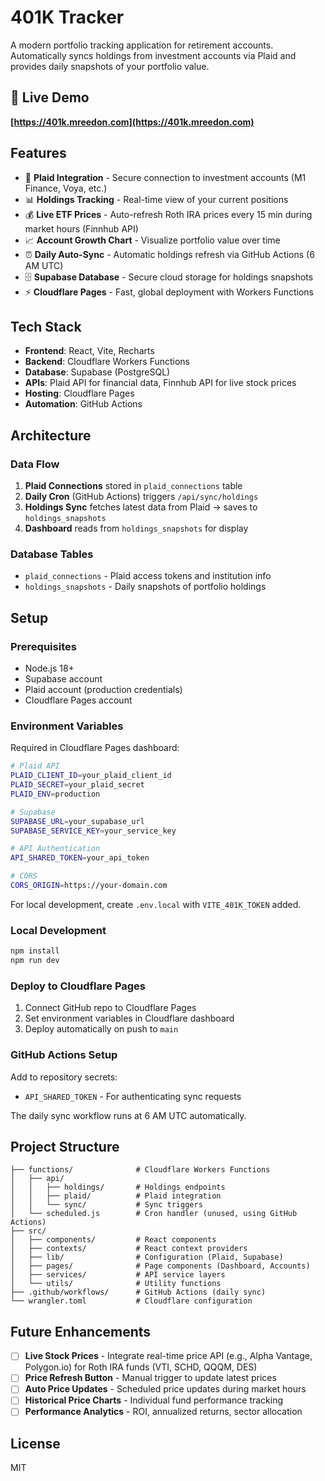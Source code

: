 # 401K Tracker

A modern portfolio tracking application for retirement accounts. Automatically syncs holdings from investment accounts via Plaid and provides daily snapshots of your portfolio value.

## 🔗 Live Demo

**[https://401k.mreedon.com](https://401k.mreedon.com)**

## Features

- 🔗 **Plaid Integration** - Secure connection to investment accounts (M1 Finance, Voya, etc.)
- 📊 **Holdings Tracking** - Real-time view of your current positions
- 💰 **Live ETF Prices** - Auto-refresh Roth IRA prices every 15 min during market hours (Finnhub API)
- 📈 **Account Growth Chart** - Visualize portfolio value over time
- ⏰ **Daily Auto-Sync** - Automatic holdings refresh via GitHub Actions (6 AM UTC)
- 🗄️ **Supabase Database** - Secure cloud storage for holdings snapshots
- ⚡ **Cloudflare Pages** - Fast, global deployment with Workers Functions

## Tech Stack

- **Frontend**: React, Vite, Recharts
- **Backend**: Cloudflare Workers Functions
- **Database**: Supabase (PostgreSQL)
- **APIs**: Plaid API for financial data, Finnhub API for live stock prices
- **Hosting**: Cloudflare Pages
- **Automation**: GitHub Actions

## Architecture

### Data Flow
1. **Plaid Connections** stored in `plaid_connections` table
2. **Daily Cron** (GitHub Actions) triggers `/api/sync/holdings`
3. **Holdings Sync** fetches latest data from Plaid → saves to `holdings_snapshots`
4. **Dashboard** reads from `holdings_snapshots` for display

### Database Tables
- `plaid_connections` - Plaid access tokens and institution info
- `holdings_snapshots` - Daily snapshots of portfolio holdings

## Setup

### Prerequisites
- Node.js 18+
- Supabase account
- Plaid account (production credentials)
- Cloudflare Pages account

### Environment Variables

Required in Cloudflare Pages dashboard:

```bash
# Plaid API
PLAID_CLIENT_ID=your_plaid_client_id
PLAID_SECRET=your_plaid_secret
PLAID_ENV=production

# Supabase
SUPABASE_URL=your_supabase_url
SUPABASE_SERVICE_KEY=your_service_key

# API Authentication
API_SHARED_TOKEN=your_api_token

# CORS
CORS_ORIGIN=https://your-domain.com
```

For local development, create `.env.local` with `VITE_401K_TOKEN` added.

### Local Development

```bash
npm install
npm run dev
```

### Deploy to Cloudflare Pages

1. Connect GitHub repo to Cloudflare Pages
2. Set environment variables in Cloudflare dashboard
3. Deploy automatically on push to `main`

### GitHub Actions Setup

Add to repository secrets:
- `API_SHARED_TOKEN` - For authenticating sync requests

The daily sync workflow runs at 6 AM UTC automatically.

## Project Structure

```
├── functions/              # Cloudflare Workers Functions
│   ├── api/
│   │   ├── holdings/       # Holdings endpoints
│   │   ├── plaid/          # Plaid integration
│   │   └── sync/           # Sync triggers
│   └── scheduled.js        # Cron handler (unused, using GitHub Actions)
├── src/
│   ├── components/         # React components
│   ├── contexts/           # React context providers
│   ├── lib/                # Configuration (Plaid, Supabase)
│   ├── pages/              # Page components (Dashboard, Accounts)
│   ├── services/           # API service layers
│   └── utils/              # Utility functions
├── .github/workflows/      # GitHub Actions (daily sync)
└── wrangler.toml           # Cloudflare configuration
```

## Future Enhancements

- [ ] **Live Stock Prices** - Integrate real-time price API (e.g., Alpha Vantage, Polygon.io) for Roth IRA funds (VTI, SCHD, QQQM, DES)
- [ ] **Price Refresh Button** - Manual trigger to update latest prices
- [ ] **Auto Price Updates** - Scheduled price updates during market hours
- [ ] **Historical Price Charts** - Individual fund performance tracking
- [ ] **Performance Analytics** - ROI, annualized returns, sector allocation

## License

MIT